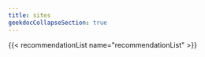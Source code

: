 ```yaml
---
title: sites
geekdocCollapseSection: true
---
```


{{< recommendationList name="recommendationList" >}}
